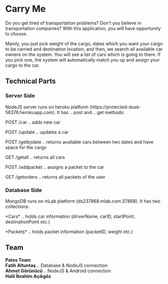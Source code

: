 <h1>Carry Me</h1>
<p>Do you get tired of transportation problems? Don't you believe in transportation companies? With this application, you will have opportunity to choose.</p>
<p>Mainly, you just pick weight of the cargo, dates which you want your cargo to be carried and destination location, and then, we search all available car owners on the system. You will see a list of cars which is going to there. If you pick one, the system will automatically match you up and assign your cargo to the car. </p>

<h2>Technical Parts</h2>
<h3>Server Side</h3>
<p>NodeJS server runs on heroku platform (https://protected-dusk-58376.herokuapp.com). It has .. post and .. get methods:</p>
<p>POST /car       .. adds new car</p>
<p>POST /update    .. updates a car</p>
<p>POST /getbydate .. returns available cars between two dates and have space for the cargo</p>
<p>GET  /getall    .. returns all cars</p>
<p>POST /addpacket .. assigns a packet to the car</p>
<p>GET  /getorders .. returns all packets of the user</p>

<h3>Database Side</h3>
<p>MongoDB runs on mLab platform (ds237868.mlab.com:37868). It has two collections:</p>
<p>*Cars*    .. holds car information (driverName, carID, startPoint, destinationPoint etc.)</p>
<p>*Packets* .. holds packet information (packetID, weight etc.)</p>

<h2>Team</h2>
<b>Patos Team</b><br/>
<b>Fatih Altuntaş</b> .. Database & NodeJS connection <br/>
<b>Ahmet Görünücü</b> .. NodeJS & Android connection <br/>
<b>Halil İbrahim Açıkgöz</b> <br/>
